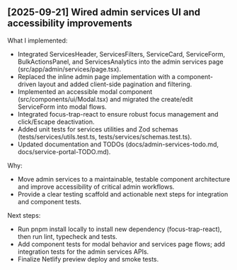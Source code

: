 ## [2025-09-21] Wired admin services UI and accessibility improvements
What I implemented:
- Integrated ServicesHeader, ServicesFilters, ServiceCard, ServiceForm, BulkActionsPanel, and ServicesAnalytics into the admin services page (src/app/admin/services/page.tsx).
- Replaced the inline admin page implementation with a component-driven layout and added client-side pagination and filtering.
- Implemented an accessible modal component (src/components/ui/Modal.tsx) and migrated the create/edit ServiceForm into modal flows.
- Integrated focus-trap-react to ensure robust focus management and click/Escape deactivation.
- Added unit tests for services utilities and Zod schemas (tests/services/utils.test.ts, tests/services/schemas.test.ts).
- Updated documentation and TODOs (docs/admin-services-todo.md, docs/service-portal-TODO.md).

Why:
- Move admin services to a maintainable, testable component architecture and improve accessibility of critical admin workflows.
- Provide a clear testing scaffold and actionable next steps for integration and component tests.

Next steps:
- Run pnpm install locally to install new dependency (focus-trap-react), then run lint, typecheck and tests.
- Add component tests for modal behavior and services page flows; add integration tests for the admin services APIs.
- Finalize Netlify preview deploy and smoke tests.

